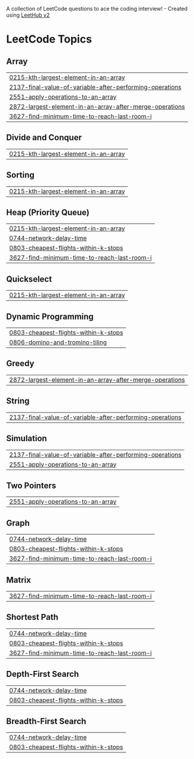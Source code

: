A collection of LeetCode questions to ace the coding interview! - Created using [LeetHub v2](https://github.com/arunbhardwaj/LeetHub-2.0)
<!---LeetCode Topics Start-->
# LeetCode Topics
## Array
|  |
| ------- |
| [0215-kth-largest-element-in-an-array](https://github.com/Charishma-Coders/CodeVault/tree/master/0215-kth-largest-element-in-an-array) |
| [2137-final-value-of-variable-after-performing-operations](https://github.com/Charishma-Coders/CodeVault/tree/master/2137-final-value-of-variable-after-performing-operations) |
| [2551-apply-operations-to-an-array](https://github.com/Charishma-Coders/CodeVault/tree/master/2551-apply-operations-to-an-array) |
| [2872-largest-element-in-an-array-after-merge-operations](https://github.com/Charishma-Coders/CodeVault/tree/master/2872-largest-element-in-an-array-after-merge-operations) |
| [3627-find-minimum-time-to-reach-last-room-i](https://github.com/Charishma-Coders/CodeVault/tree/master/3627-find-minimum-time-to-reach-last-room-i) |
## Divide and Conquer
|  |
| ------- |
| [0215-kth-largest-element-in-an-array](https://github.com/Charishma-Coders/CodeVault/tree/master/0215-kth-largest-element-in-an-array) |
## Sorting
|  |
| ------- |
| [0215-kth-largest-element-in-an-array](https://github.com/Charishma-Coders/CodeVault/tree/master/0215-kth-largest-element-in-an-array) |
## Heap (Priority Queue)
|  |
| ------- |
| [0215-kth-largest-element-in-an-array](https://github.com/Charishma-Coders/CodeVault/tree/master/0215-kth-largest-element-in-an-array) |
| [0744-network-delay-time](https://github.com/Charishma-Coders/CodeVault/tree/master/0744-network-delay-time) |
| [0803-cheapest-flights-within-k-stops](https://github.com/Charishma-Coders/CodeVault/tree/master/0803-cheapest-flights-within-k-stops) |
| [3627-find-minimum-time-to-reach-last-room-i](https://github.com/Charishma-Coders/CodeVault/tree/master/3627-find-minimum-time-to-reach-last-room-i) |
## Quickselect
|  |
| ------- |
| [0215-kth-largest-element-in-an-array](https://github.com/Charishma-Coders/CodeVault/tree/master/0215-kth-largest-element-in-an-array) |
## Dynamic Programming
|  |
| ------- |
| [0803-cheapest-flights-within-k-stops](https://github.com/Charishma-Coders/CodeVault/tree/master/0803-cheapest-flights-within-k-stops) |
| [0806-domino-and-tromino-tiling](https://github.com/Charishma-Coders/CodeVault/tree/master/0806-domino-and-tromino-tiling) |
## Greedy
|  |
| ------- |
| [2872-largest-element-in-an-array-after-merge-operations](https://github.com/Charishma-Coders/CodeVault/tree/master/2872-largest-element-in-an-array-after-merge-operations) |
## String
|  |
| ------- |
| [2137-final-value-of-variable-after-performing-operations](https://github.com/Charishma-Coders/CodeVault/tree/master/2137-final-value-of-variable-after-performing-operations) |
## Simulation
|  |
| ------- |
| [2137-final-value-of-variable-after-performing-operations](https://github.com/Charishma-Coders/CodeVault/tree/master/2137-final-value-of-variable-after-performing-operations) |
| [2551-apply-operations-to-an-array](https://github.com/Charishma-Coders/CodeVault/tree/master/2551-apply-operations-to-an-array) |
## Two Pointers
|  |
| ------- |
| [2551-apply-operations-to-an-array](https://github.com/Charishma-Coders/CodeVault/tree/master/2551-apply-operations-to-an-array) |
## Graph
|  |
| ------- |
| [0744-network-delay-time](https://github.com/Charishma-Coders/CodeVault/tree/master/0744-network-delay-time) |
| [0803-cheapest-flights-within-k-stops](https://github.com/Charishma-Coders/CodeVault/tree/master/0803-cheapest-flights-within-k-stops) |
| [3627-find-minimum-time-to-reach-last-room-i](https://github.com/Charishma-Coders/CodeVault/tree/master/3627-find-minimum-time-to-reach-last-room-i) |
## Matrix
|  |
| ------- |
| [3627-find-minimum-time-to-reach-last-room-i](https://github.com/Charishma-Coders/CodeVault/tree/master/3627-find-minimum-time-to-reach-last-room-i) |
## Shortest Path
|  |
| ------- |
| [0744-network-delay-time](https://github.com/Charishma-Coders/CodeVault/tree/master/0744-network-delay-time) |
| [0803-cheapest-flights-within-k-stops](https://github.com/Charishma-Coders/CodeVault/tree/master/0803-cheapest-flights-within-k-stops) |
| [3627-find-minimum-time-to-reach-last-room-i](https://github.com/Charishma-Coders/CodeVault/tree/master/3627-find-minimum-time-to-reach-last-room-i) |
## Depth-First Search
|  |
| ------- |
| [0744-network-delay-time](https://github.com/Charishma-Coders/CodeVault/tree/master/0744-network-delay-time) |
| [0803-cheapest-flights-within-k-stops](https://github.com/Charishma-Coders/CodeVault/tree/master/0803-cheapest-flights-within-k-stops) |
## Breadth-First Search
|  |
| ------- |
| [0744-network-delay-time](https://github.com/Charishma-Coders/CodeVault/tree/master/0744-network-delay-time) |
| [0803-cheapest-flights-within-k-stops](https://github.com/Charishma-Coders/CodeVault/tree/master/0803-cheapest-flights-within-k-stops) |
<!---LeetCode Topics End-->